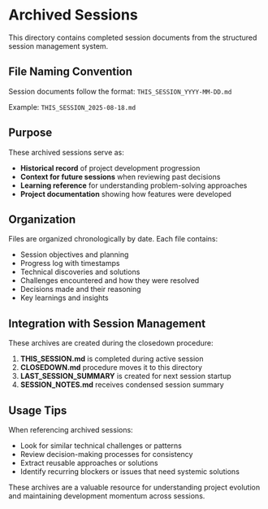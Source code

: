 # Archived Sessions

This directory contains completed session documents from the structured session management system.

## File Naming Convention

Session documents follow the format: `THIS_SESSION_YYYY-MM-DD.md`

Example: `THIS_SESSION_2025-08-18.md`

## Purpose

These archived sessions serve as:
- **Historical record** of project development progression
- **Context for future sessions** when reviewing past decisions  
- **Learning reference** for understanding problem-solving approaches
- **Project documentation** showing how features were developed

## Organization

Files are organized chronologically by date. Each file contains:
- Session objectives and planning
- Progress log with timestamps
- Technical discoveries and solutions
- Challenges encountered and how they were resolved
- Decisions made and their reasoning
- Key learnings and insights

## Integration with Session Management

These archives are created during the closedown procedure:
1. **THIS_SESSION.md** is completed during active session
2. **CLOSEDOWN.md** procedure moves it to this directory
3. **LAST_SESSION_SUMMARY** is created for next session startup
4. **SESSION_NOTES.md** receives condensed session summary

## Usage Tips

When referencing archived sessions:
- Look for similar technical challenges or patterns
- Review decision-making processes for consistency
- Extract reusable approaches or solutions
- Identify recurring blockers or issues that need systemic solutions

These archives are a valuable resource for understanding project evolution and maintaining development momentum across sessions.